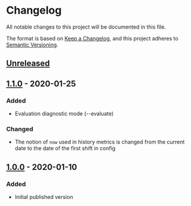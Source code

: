 # Changelog
All notable changes to this project will be documented in this file.

The format is based on [Keep a Changelog](https://keepachangelog.com/en/1.0.0/),
and this project adheres to [Semantic Versioning](https://semver.org/spec/v2.0.0.html).

## [Unreleased]

## [1.1.0] - 2020-01-25
### Added
- Evaluation diagnostic mode (--evaluate)

### Changed
- The notion of `now` used in history metrics is changed from the current date to the date of the first shift
  in config

## [1.0.0] - 2020-01-10
### Added
- Initial published version

[Unreleased]: https://github.com/Dalamar42/or-shifty/compare/v1.1.0...HEAD
[1.1.0]: https://github.com/Dalamar42/or-shifty/compare/v1.0.0...v1.1.0
[1.0.0]: https://github.com/Dalamar42/or-shifty/releases/tag/v1.0.0
